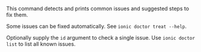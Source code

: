 This command detects and prints common issues and suggested steps to fix them.

Some issues can be fixed automatically. See `ionic doctor treat --help`.

Optionally supply the `id` argument to check a single issue. Use `ionic doctor list` to list all known issues.
